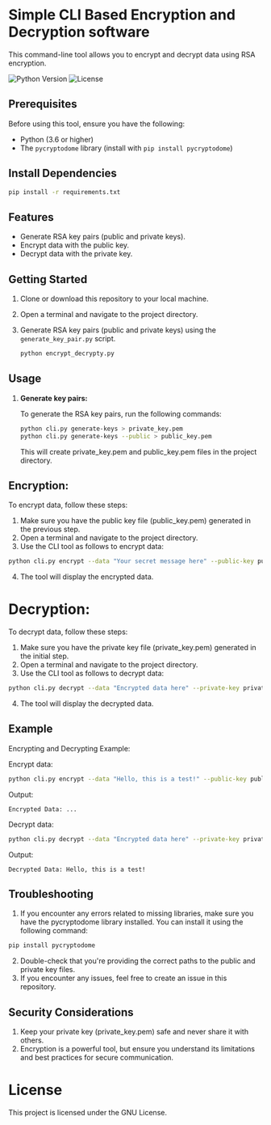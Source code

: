 # Simple CLI Based Encryption and Decryption software

This command-line tool allows you to encrypt and decrypt data using RSA encryption.

![Python Version](https://img.shields.io/badge/Python-3.x-blue.svg)
![License](https://img.shields.io/badge/License-MIT-green.svg)

## Prerequisites

Before using this tool, ensure you have the following:

- Python (3.6 or higher)
- The `pycryptodome` library (install with ```pip install pycryptodome```)

## Install Dependencies

```bash
pip install -r requirements.txt
```
## Features

- Generate RSA key pairs (public and private keys).
- Encrypt data with the public key.
- Decrypt data with the private key.

## Getting Started

1. Clone or download this repository to your local machine.

2. Open a terminal and navigate to the project directory.

3. Generate RSA key pairs (public and private keys) using the `generate_key_pair.py` script.

   ```bash
   python encrypt_decrypty.py

## Usage

1. **Generate key pairs:**

   To generate the RSA key pairs, run the following commands:

   ```bash
   python cli.py generate-keys > private_key.pem
   python cli.py generate-keys --public > public_key.pem
   ```
   This will create private_key.pem and public_key.pem files in the project directory.

## Encryption:

To encrypt data, follow these steps:
1. Make sure you have the public key file (public_key.pem) generated in the previous step.
2. Open a terminal and navigate to the project directory.
3. Use the CLI tool as follows to encrypt data:

```bash
python cli.py encrypt --data "Your secret message here" --public-key public_key.pem
```
4. The tool will display the encrypted data.

# Decryption:

To decrypt data, follow these steps:
1. Make sure you have the private key file (private_key.pem) generated in the initial step.
2. Open a terminal and navigate to the project directory.
3. Use the CLI tool as follows to decrypt data:
   
```bash
python cli.py decrypt --data "Encrypted data here" --private-key private_key.pem
```
4. The tool will display the decrypted data.

## Example

Encrypting and Decrypting Example:

Encrypt data:

```bash
python cli.py encrypt --data "Hello, this is a test!" --public-key public_key.pem
```
Output:

```Encrypted Data: ...```

Decrypt data:

```bash
python cli.py decrypt --data "Encrypted data here" --private-key private_key.pem
```
Output:

```Decrypted Data: Hello, this is a test!```

## Troubleshooting

1. If you encounter any errors related to missing libraries, make sure you have the pycryptodome library installed. You can install it using the following command:

```bash
pip install pycryptodome
```
2. Double-check that you're providing the correct paths to the public and private key files.
3. If you encounter any issues, feel free to create an issue in this repository.

## Security Considerations

1. Keep your private key (private_key.pem) safe and never share it with others.
2. Encryption is a powerful tool, but ensure you understand its limitations and best practices for secure communication.
   
# License
This project is licensed under the GNU License.
